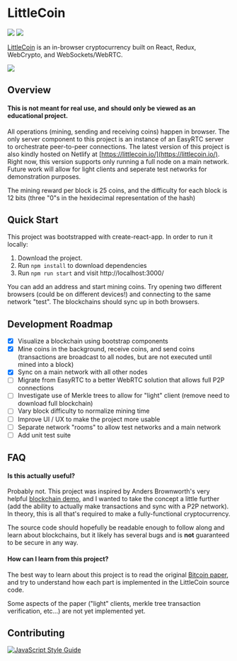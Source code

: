 # LittleCoin
![](https://img.shields.io/badge/stability-experimental-orange.svg)
![](https://img.shields.io/badge/style-standard-green.svg)

[LittleCoin](https://littlecoin.io/) is an in-browser cryptocurrency built on React, Redux, WebCrypto, and WebSockets/WebRTC.

[![](https://i.imgur.com/JYU5S80.png)](https://littlecoin.io/)

## Overview
#### This is not meant for real use, and should only be viewed as an educational project.

All operations (mining, sending and receiving coins) happen in browser.  The only server component to this project is an instance of an EasyRTC server to orchestrate peer-to-peer connections.  The latest version of this project is also kindly hosted on Netlify at [https://littlecoin.io/](https://littlecoin.io/).  Right now, this version supports only running a full node on a main network.  Future work will allow for light clients and seperate test networks for demonstration purposes.

The mining reward per block is 25 coins, and the difficulty for each block is 12 bits (three "0"s in the hexidecimal representation of the hash)

## Quick Start
This project was bootstrapped with create-react-app.  In order to run it locally:

1. Download the project.
2. Run ```npm install``` to download dependencies
3. Run ```npm run start``` and visit http://localhost:3000/

You can add an address and start mining coins. Try opening two different browsers (could be on different devices!) and connecting to the same network "test".  The blockchains should sync up in both browsers.

## Development Roadmap
- [x] Visualize a blockchain using bootstrap components
- [x] Mine coins in the background, receive coins, and send coins (transactions are broadcast to all nodes, but are not executed until mined into a block)
- [X] Sync on a main network with all other nodes
- [ ] Migrate from EasyRTC to a better WebRTC solution that allows full P2P connections
- [ ] Investigate use of Merkle trees to allow for "light" client (remove need to download full blockchain)
- [ ] Vary block difficulty to normalize mining time
- [ ] Improve UI / UX to make the project more usable
- [ ] Separate network "rooms" to allow test networks and a main network
- [ ] Add unit test suite
## FAQ
#### Is this actually useful?
Probably not.  This project was inspired by Anders Brownworth's very helpful [blockchain demo](https://anders.com/blockchain/), and I wanted to take the concept a little further (add the ability to actually make transactions and sync with a P2P network).  In theory, this is all that's required to make a fully-functional cryptocurrency.

The source code should hopefully be readable enough to follow along and learn about blockchains, but it likely has several bugs and is **not** guaranteed to be secure in any way.

#### How can I learn from this project?
The best way to learn about this project is to read the original [Bitcoin paper](https://bitcoin.org/bitcoin.pdf), and try to understand how each part is implemented in the LittleCoin source code.  

Some aspects of the paper ("light" clients, merkle tree transaction verification, etc...) are not yet implemented yet.

## Contributing
[![JavaScript Style Guide](https://cdn.rawgit.com/standard/standard/master/badge.svg)](https://github.com/standard/standard)
